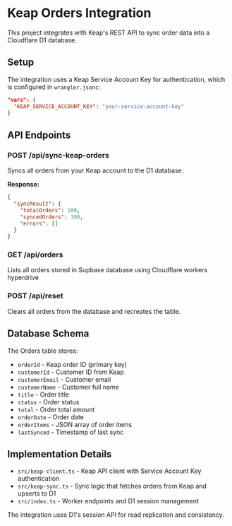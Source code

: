 # Keap Orders Integration

This project integrates with Keap's REST API to sync order data into a Cloudflare D1 database.

## Setup

The integration uses a Keap Service Account Key for authentication, which is configured in `wrangler.jsonc`:

```json
"vars": {
  "KEAP_SERVICE_ACCOUNT_KEY": "your-service-account-key"
}
```

## API Endpoints

### POST /api/sync-keap-orders
Syncs all orders from your Keap account to the D1 database.

**Response:**
```json
{
  "syncResult": {
    "totalOrders": 100,
    "syncedOrders": 100,
    "errors": []
  }
}
```

### GET /api/orders
Lists all orders stored in Supbase database using Cloudflare workers hyperdrive

### POST /api/reset
Clears all orders from the database and recreates the table.

## Database Schema

The Orders table stores:
- `orderId` - Keap order ID (primary key)
- `customerId` - Customer ID from Keap
- `customerEmail` - Customer email
- `customerName` - Customer full name
- `title` - Order title
- `status` - Order status
- `total` - Order total amount
- `orderDate` - Order date
- `orderItems` - JSON array of order items
- `lastSynced` - Timestamp of last sync

## Implementation Details

- `src/keap-client.ts` - Keap API client with Service Account Key authentication
- `src/keap-sync.ts` - Sync logic that fetches orders from Keap and upserts to D1
- `src/index.ts` - Worker endpoints and D1 session management

The integration uses D1's session API for read replication and consistency.